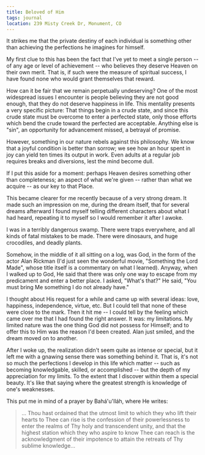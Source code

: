 ```yaml
---
title: Beloved of Him
tags: journal
location: 239 Misty Creek Dr, Monument, CO
---
```


It strikes me that the private destiny of each individual is something
other than achieving the perfections he imagines for himself.

My first clue to this has been the fact that I've yet to meet a single
person -- of any age or level of achievement -- who believes they
deserve Heaven on their own merit.  That is, if such were the measure of
spiritual success, I have found none who would grant themselves that
reward.

How can it be fair that we remain perpetually undeserving?  One of the
most widespread issues I encounter is people believing they are not good
enough, that they do not deserve happiness in life.  This mentality
presents a very specific picture: That things begin in a crude state,
and since this crude state must be overcome to enter a perfected state,
only those efforts which bend the crude toward the perfected are
acceptable.  Anything else is "sin", an opportunity for advancement
missed, a betrayal of promise.

However, something in our nature rebels against this philosophy.  We
know that a joyful condition is better than sorrow; we see how an hour
spent in joy can yield ten times its output in work.  Even adults at a
regular job requires breaks and diversions, lest the mind become dull.

If I put this aside for a moment: perhaps Heaven desires something other
than completeness; an aspect of what we're given -- rather than what we
acquire -- as our key to that Place.

This became clearer for me recently because of a very strong dream.  It
made such an impression on me, during the dream itself, that for several
dreams afterward I found myself telling different characters about what
I had heard, repeating it to myself so I would remember it after I
awoke.

I was in a terribly dangerous swamp.  There were traps everywhere, and
all kinds of fatal mistakes to be made.  There were dinosaurs, and huge
crocodiles, and deadly plants.

Somehow, in the middle of it all sitting on a log, was God, in the form
of the actor Alan Rickman (I'd just seen the wonderful movie, "Something
the Lord Made", whose title itself is a commentary on what I learned).
Anyway, when I walked up to God, He said that there was only one way to
escape from my predicament and enter a better place.  I asked, "What's
that?"  He said, "You must bring Me something I do not already have."

I thought about His request for a while and came up with several ideas:
love, happiness, independence, virtue, etc.  But I could tell that none
of these were close to the mark.  Then it hit me -- I could tell by the
feeling which came over me that I had found the right answer.  It was:
my limitations.  My limited nature was the one thing God did not possess
for Himself; and to offer this to Him was the reason I'd been created.
Alan just smiled, and the dream moved on to another.

After I woke up, the realization didn't seem quite as intense or
special, but it left me with a gnawing sense there was something behind
it.  That is, it's not so much the perfections I develop in this life
which matter -- such as becoming knowledgable, skilled, or accomplished
-- but the depth of my appreciation for my limits.  To the extent that I
discover within them a special beauty.  It's like that saying where the
greatest strength is knowledge of one's weaknesses.

This put me in mind of a prayer by Bahá'u'lláh, where He writes:

> ... Thou hast ordained that the utmost limit to which they who lift
> their hearts to Thee can rise is the confession of their powerlessness
> to enter the realms of Thy holy and transcendent unity, and that the
> highest station which they who aspire to know Thee can reach is the
> acknowledgment of their impotence to attain the retreats of Thy
> sublime knowledge...


